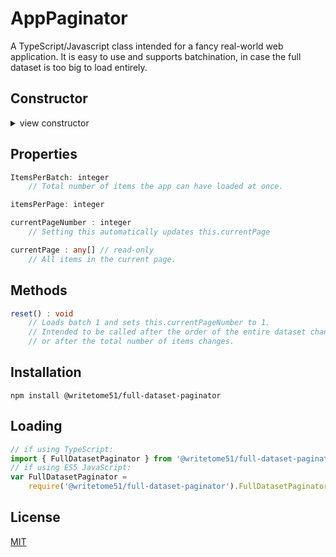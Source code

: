 # AppPaginator

A TypeScript/Javascript class intended for a fancy real-world web application.
It is easy to use and supports batchination, in case the full dataset is too big to load entirely.


## Constructor
<details>
<summary>view constructor</summary>

```ts
constructor(
)
```
</details>


## Properties
```ts
ItemsPerBatch: integer
    // Total number of items the app can have loaded at once.

itemsPerPage: integer

currentPageNumber : integer
    // Setting this automatically updates this.currentPage

currentPage : any[] // read-only
    // All items in the current page.
```


## Methods
```ts
reset() : void
    // Loads batch 1 and sets this.currentPageNumber to 1.
    // Intended to be called after the order of the entire dataset changes (like after sorting),
    // or after the total number of items changes.
```


## Installation

`npm install @writetome51/full-dataset-paginator`

## Loading
```ts
// if using TypeScript:
import { FullDatasetPaginator } from '@writetome51/full-dataset-paginator';
// if using ES5 JavaScript:
var FullDatasetPaginator = 
    require('@writetome51/full-dataset-paginator').FullDatasetPaginator;
```

## License
[MIT](https://choosealicense.com/licenses/mit/)
